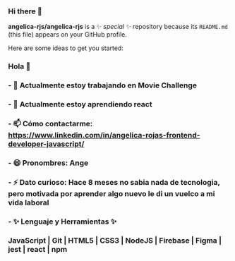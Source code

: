 ### Hi there 👋


**angelica-rjs/angelica-rjs** is a ✨ _special_ ✨ repository because its `README.md` (this file) appears on your GitHub profile.

Here are some ideas to get you started:


### Hola 👋


### - 🔭 Actualmente estoy trabajando en Movie Challenge
### - 🌱 Actualmente estoy aprendiendo react
### - 📫 Cómo contactarme: https://www.linkedin.com/in/angelica-rojas-frontend-developer-javascript/
### - 😄 Pronombres: Ange
### - ⚡ Dato curioso: Hace 8 meses no sabia nada de tecnologia, pero motivada por aprender algo nuevo le di un  vuelco a mi vida laboral
### - ✨ Lenguaje y Herramientas ✨
###     JavaScript | Git | HTML5 | CSS3 | NodeJS | Firebase | Figma | jest | react | npm


